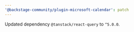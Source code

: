 ```yaml
---
'@backstage-community/plugin-microsoft-calendar': patch
---
```


Updated dependency `@tanstack/react-query` to `^5.0.0`.

